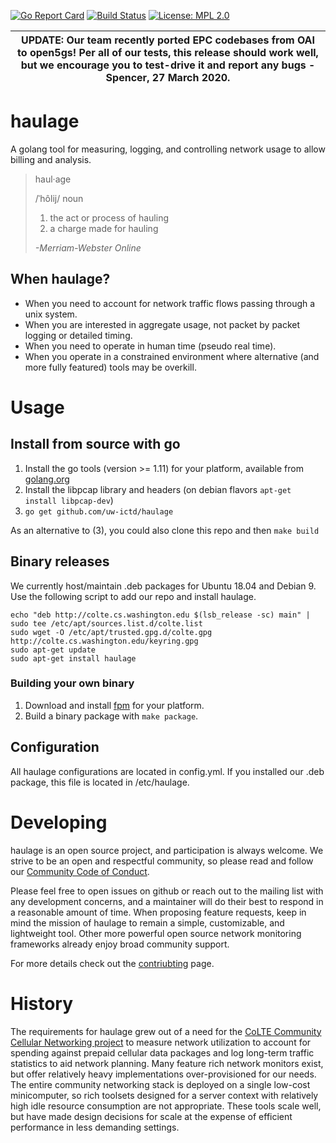 [![Go Report Card](https://goreportcard.com/badge/github.com/uw-ictd/haulage)](https://goreportcard.com/report/github.com/uw-ictd/haulage)
[![Build Status](https://travis-ci.org/uw-ictd/haulage.svg?branch=master)](https://travis-ci.org/uw-ictd/haulage)
[![License: MPL 2.0](https://img.shields.io/badge/License-MPL%202.0-brightgreen.svg)](LICENSE)

| UPDATE: Our team recently ported EPC codebases from OAI to open5gs! Per all of our tests, this release should work well, but we encourage you to test-drive it and report any bugs - Spencer, 27 March 2020. |
| --- |

# haulage
A golang tool for measuring, logging, and controlling network usage to
allow billing and analysis.

>haul·age
>
>/ˈhôlij/ noun
>
> 1. the act or process of hauling
> 2. a charge made for hauling
>
> *-Merriam-Webster Online*

## When haulage?
* When you need to account for network traffic flows passing through a
  unix system.
* When you are interested in aggregate usage, not packet by packet
  logging or detailed timing.
* When you need to operate in human time (pseudo real time).
* When you operate in a constrained environment where alternative (and
  more fully featured) tools may be overkill.

# Usage
## Install from source with go
 1) Install the go tools (version >= 1.11) for your platform, available from
    [golang.org](https://golang.org/doc/install)
 2) Install the libpcap library and headers (on debian flavors `apt-get install libpcap-dev`)
 3) `go get github.com/uw-ictd/haulage`
 
As an alternative to (3), you could also clone this repo and then `make build`

## Binary releases
We currently host/maintain .deb packages for Ubuntu 18.04 and Debian 9. Use
the following script to add our repo and install haulage.
```
echo "deb http://colte.cs.washington.edu $(lsb_release -sc) main" | sudo tee /etc/apt/sources.list.d/colte.list
sudo wget -O /etc/apt/trusted.gpg.d/colte.gpg http://colte.cs.washington.edu/keyring.gpg
sudo apt-get update
sudo apt-get install haulage
```
### Building your own binary
 1) Download and install [fpm](https://github.com/jordansissel/fpm) for your
    platform.
 2) Build a binary package with `make package`.

## Configuration
All haulage configurations are located in config.yml. If you installed
our .deb package, this file is located in /etc/haulage.

# Developing
haulage is an open source project, and participation is always
welcome. We strive to be an open and respectful community, so please
read and follow our [Community Code of Conduct](CODE_OF_CONDUCT.md).

Please feel free to open issues on github or reach out to the mailing
list with any development concerns, and a maintainer will do their
best to respond in a reasonable amount of time. When proposing feature
requests, keep in mind the mission of haulage to remain a simple,
customizable, and lightweight tool. Other more powerful open source
network monitoring frameworks already enjoy broad community support.

For more details check out the [contriubting](CONTRIUBTING.md) page.

# History
The requirements for haulage grew out of a need for the [CoLTE Community Cellular
Networking project](https://github.com/uw-ictd/colte) to measure
network utilization to account for spending against prepaid cellular
data packages and log long-term traffic statistics to aid network
planning. Many feature rich network monitors exist, but offer
relatively heavy implementations over-provisioned for our needs. The
entire community networking stack is deployed on a single low-cost
minicomputer, so rich toolsets designed for a server context with
relatively high idle resource consumption are not appropriate. These
tools scale well, but have made design decisions for scale at the
expense of efficient performance in less demanding settings.
